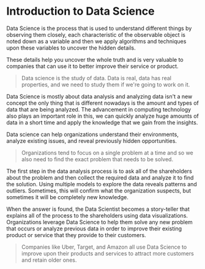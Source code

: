 # Introduction to Data Science
Data Science is the process that is used to understand different things by observing them closely, each characteristic of the observable object is noted down as a variable and then we apply algorithms and techniques upon these variables to uncover the hidden details.

These details help you uncover the whole truth and is very valuable to companies that can use it to better improve their service or product.

> Data science is the study of data. Data is real, data has real properties, and we need to study them if we're going to work on it.

Data Science is mostly about data analysis and analyzing data isn't a new concept the only thing that is different nowadays is the amount and types of data that are being analyzed. The advancement in computing technology also plays an important role in this, we can quickly analyze huge amounts of data in a short time and apply the knowledge that we gain from the insights.

Data science can help organizations understand their environments, analyze existing issues, and reveal previously hidden opportunities.

> Organizations tend to focus on a single problem at a time and so we also need to find the exact problem that needs to be solved.

The first step in the data analysis process is to ask all of the shareholders about the problem and then collect the required data and analyze it to find the solution. Using multiple models to explore the data reveals patterns and outliers. Sometimes, this will confirm what the organization suspects, but sometimes it will be completely new knowledge.

When the answer is found, the Data Scientist becomes a story-teller that explains all of the process to the shareholders using data visualizations. Organizations leverage Data Science to help them solve any new problem that occurs or analyze previous data in order to improve their existing product or service that they provide to their customers.

> Companies like Uber, Target, and Amazon all use Data Science to improve upon their products and services to attract more customers and retain older ones.


